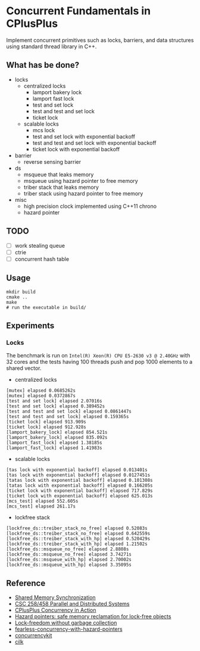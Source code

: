 # Concurrent Fundamentals in CPlusPlus
Implement concurrent primitives such as locks, barriers, and data structures
 using standard thread library in C++.
 
## What has be done?
- locks
    - centralized locks
        - lamport bakery lock
        - lamport fast lock
        - test and set lock
        - test and test and set lock
        - ticket lock
    - scalable locks
        - mcs lock
        - test and set lock with exponential backoff
        - test and test and set lock with exponential backoff
        - ticket lock with exponential backoff
- barrier
    - reverse sensing barrier
- ds
    - msqueue that leaks memory
    - msqueue using hazard pointer to free memory
    - triber stack that leaks memory
    - triber stack using hazard pointer to free memory
- misc
    - high precision clock implemented using C++11 chrono
    - hazard pointer

## TODO
- [ ] work stealing queue
- [ ] ctrie
- [ ] concurrent hash table

## Usage
```
mkdir build
cmake ..
make
# run the executable in build/
```

## Experiments

### Locks
The benchmark is run on `Intel(R) Xeon(R) CPU E5-2630 v3 @ 2.40GHz` with 32 cores and the tests having
100 threads push and pop 1000 elements to a shared vector.

- centralized locks

```
[mutex] elapsed 0.0685262s
[mutex] elapsed 0.0372867s
[test and set lock] elapsed 2.07016s
[test and set lock] elapsed 0.389452s
[test and test and set lock] elapsed 0.0861447s
[test and test and set lock] elapsed 0.159365s
[ticket lock] elapsed 913.909s
[ticket lock] elapsed 912.928s
[lamport_bakery_lock] elapsed 854.521s
[lamport_bakery_lock] elapsed 835.092s
[lamport_fast_lock] elapsed 1.38185s
[lamport_fast_lock] elapsed 1.41983s
```
- scalable locks

```
[tas lock with exponential backoff] elapsed 0.013401s
[tas lock with exponential backoff] elapsed 0.0127451s
[tatas lock with exponential backoff] elapsed 0.101308s
[tatas lock with exponential backoff] elapsed 0.166205s
[ticket lock with exponential backoff] elapsed 717.829s
[ticket lock with exponential backoff] elapsed 625.013s
[mcs_test] elapsed 552.605s
[mcs_test] elapsed 261.17s
```

- lockfree stack
```
[lockfree_ds::treiber_stack_no_free] elapsed 0.52083s
[lockfree_ds::treiber_stack_no_free] elapsed 0.642559s
[lockfree_ds::treiber_stack_with_hp] elapsed 0.520429s
[lockfree_ds::treiber_stack_with_hp] elapsed 1.21502s
[lockfree_ds::msqueue_no_free] elapsed 2.8808s
[lockfree_ds::msqueue_no_free] elapsed 3.74271s
[lockfree_ds::msqueue_with_hp] elapsed 2.70002s
[lockfree_ds::msqueue_with_hp] elapsed 3.35095s
```

## Reference
- [Shared Memory Synchronization](https://www.morganclaypool.com/doi/abs/10.2200/S00499ED1V01Y201304CAC023)
- [CSC 258/458 Parallel and Distributed Systems](https://www.cs.rochester.edu/u/sree/courses/csc-258/spring-2018/)
- [CPlusPlus Concurrency in Action](https://www.manning.com/books/c-plus-plus-concurrency-in-action-second-edition)
- [Hazard pointers: safe memory reclamation for lock-free objects](https://ieeexplore.ieee.org/abstract/document/1291819/)
- [Lock-freedom without garbage collection](https://aturon.github.io/blog/2015/08/27/epoch/)
- [fearless-concurrency-with-hazard-pointers](http://ticki.github.io/blog/fearless-concurrency-with-hazard-pointers/)
- [concurrencykit](https://github.com/concurrencykit/ck)
- [cilk](http://supertech.csail.mit.edu/papers/PPoPP95.pdf)